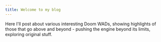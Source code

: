 ```yaml
---
title: Welcome to my blog
---
```


Here I'll post about various interesting Doom WADs, showing highlights of those that go above and beyond - pushing the engine beyond its limits, exploring original stuff.
